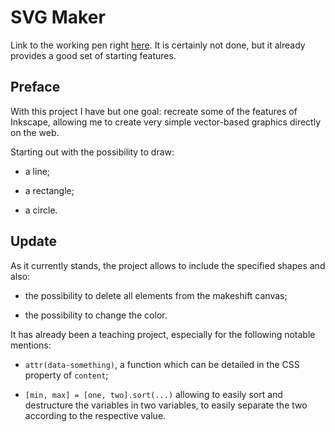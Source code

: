# SVG Maker

Link to the working pen right [here](https://codepen.io/borntofrappe/full/wNaqBw). It is certainly not done, but it already provides a good set of starting features.

## Preface

With this project I have but one goal: recreate some of the features of Inkscape, allowing me to create very simple vector-based graphics directly on the web.

Starting out with the possibility to draw:

- a line;

- a rectangle;

- a circle.

## Update

As it currently stands, the project allows to include the specified shapes and also:

- the possibility to delete all elements from the makeshift canvas;

- the possibility to change the color.

It has already been a teaching project, especially for the following notable mentions:

- `attr(data-something)`, a function which can be detailed in the CSS property of `content`;

- `[min, max] = [one, two].sort(...)` allowing to easily sort and destructure the variables in two variables, to easily separate the two according to the respective value.
